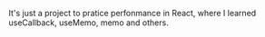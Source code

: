 It's just a project to pratice perfonmance in React, where I learned useCallback, useMemo, memo and others.
